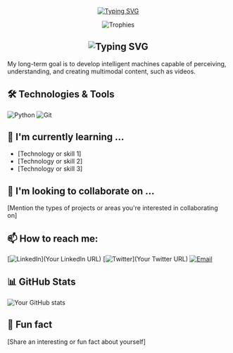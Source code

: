 <div align="center">
  <a href="https://git.io/typing-svg">
    <img src="https://readme-typing-svg.herokuapp.com?font=Fira+Code&size=32&duration=2800&pause=2000&color=A9FEF7&center=true&vCenter=true&width=600&lines=Hello%2C+I'm+Yaxin+Luo;Looking+to+Contribute!" alt="Typing SVG" />
  </a>
</div>

<p align="center">
  <img src="https://github-profile-trophy.vercel.app/?username=Haseebasif7&theme=nord&no-frame=true&row=1&column=7" alt="Trophies"/>
</p>
<h2 align="center">
  <img src="https://readme-typing-svg.herokuapp.com?font=Fira+Code&size=24&duration=2800&pause=2000&color=A9FEF7&center=true&vCenter=true&width=500&lines=Currently+working+on+Foundation+models+in+CV/NLP%2C+Efficieent+MLLM%2C+and+Language+Agents." alt="Typing SVG" />
</h2>

My long-term goal is to develop intelligent machines capable of perceiving, understanding, and creating multimodal content, such as videos.

## 🛠️ Technologies & Tools

![Python](https://img.shields.io/badge/-Python-3776AB?style=flat-square&logo=Python&logoColor=white)
![Git](https://img.shields.io/badge/-Git-F05032?style=flat-square&logo=git&logoColor=white)

## 🌱 I'm currently learning ...

- [Technology or skill 1]
- [Technology or skill 2]
- [Technology or skill 3]

## 👯 I'm looking to collaborate on ...

[Mention the types of projects or areas you're interested in collaborating on]

## 📫 How to reach me:

[![LinkedIn](https://img.shields.io/badge/-LinkedIn-0077B5?style=flat-square&logo=LinkedIn&logoColor=white)](Your LinkedIn URL)
[![Twitter](https://img.shields.io/badge/-Twitter-1DA1F2?style=flat-square&logo=Twitter&logoColor=white)](Your Twitter URL)
[![Email](https://img.shields.io/badge/-Email-D14836?style=flat-square&logo=Gmail&logoColor=white)](mailto:your.email@example.com)

## 📊 GitHub Stats

![Your GitHub stats](https://github-readme-stats.vercel.app/api?username=YourGitHubUsername&show_icons=true&theme=radical)

## 🎯 Fun fact

[Share an interesting or fun fact about yourself]

<!--
You can uncomment and modify these ideas as needed:
- 💬 Ask me about ...
- 😄 Pronouns: ...
- ⚡ Fun fact: ...
-->
